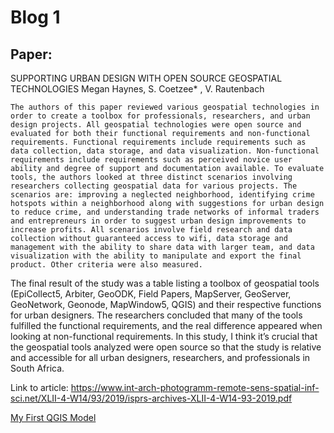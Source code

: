 
# Blog 1

## Paper:
SUPPORTING URBAN DESIGN WITH OPEN SOURCE GEOSPATIAL TECHNOLOGIES
Megan Haynes, S. Coetzee* , V. Rautenbach


	The authors of this paper reviewed various geospatial technologies in order to create a toolbox for professionals, researchers, and urban design projects. All geospatial technologies were open source and evaluated for both their functional requirements and non-functional requirements. Functional requirements include requirements such as data collection, data storage, and data visualization. Non-functional requirements include requirements such as perceived novice user ability and degree of support and documentation available. To evaluate tools, the authors looked at three distinct scenarios involving researchers collecting geospatial data for various projects. The scenarios are: improving a neglected neighborhood, identifying crime hotspots within a neighborhood along with suggestions for urban design to reduce crime, and understanding trade networks of informal traders and entrepreneurs in order to suggest urban design improvements to increase profits. All scenarios involve field research and data collection without guaranteed access to wifi, data storage and management with the ability to share data with larger team, and data visualization with the ability to manipulate and export the final product. Other criteria were also measured. 
The final result of the study was a table listing a toolbox of geospatial tools (EpiCollect5, Arbiter, GeoODK, Field Papers, MapServer, GeoServer, GeoNetwork, Geonode, MapWindow5, QGIS) and their respective functions for urban designers. The researchers concluded that many of the tools fulfilled the functional requirements, and the real difference appeared when looking at non-functional requirements. In this study, I think it’s crucial that the geospatial tools analyzed were open source so that the study is relative and accessible for all urban designers, researchers, and professionals in South Africa. 


Link to article: https://www.int-arch-photogramm-remote-sens-spatial-inf-sci.net/XLII-4-W14/93/2019/isprs-archives-XLII-4-W14-93-2019.pdf



[My First QGIS Model](qgisModel.md)
